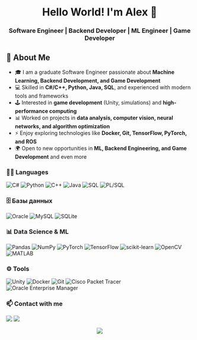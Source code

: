 <h1 align="center">Hello World! I'm Alex 👋
<h3 align="center">Software Engineer | Backend Developer | ML Engineer | Game Developer</h3>

## 🚀 About Me  

- 🎓 I am a graduate Software Engineer passionate about **Machine Learning, Backend Development, and Game Development**  
- 💻 Skilled in **C#/C++, Python, Java, SQL**, and experienced with modern tools and frameworks  
- 🕹️ Interested in **game development** (Unity, simulations) and **high-performance computing**  
- 📊 Worked on projects in **data analysis, computer vision, neural networks, and algorithm optimization**  
- ⚡ Enjoy exploring technologies like **Docker, Git, TensorFlow, PyTorch, and ROS**  
- 🌍 Open to new opportunities in **ML, Backend Engineering, and Game Development** and even more


### 👩‍💻 Languages
![C#](https://img.shields.io/badge/C%23-239120?style=flat&logo=c-sharp&logoColor=white)
![Python](https://img.shields.io/badge/Python-3776AB?style=flat&logo=python&logoColor=white)
![C++](https://img.shields.io/badge/C++-00599C?style=flat&logo=cplusplus&logoColor=white)
![Java](https://img.shields.io/badge/Java-007396?style=flat&logo=openjdk&logoColor=white)
![SQL](https://img.shields.io/badge/SQL-4479A1?style=flat&logo=database&logoColor=white)
![PL/SQL](https://img.shields.io/badge/PL%2FSQL-F80000?style=flat&logo=oracle&logoColor=white)

### 🗄️ Базы данных
![Oracle](https://img.shields.io/badge/Oracle-F80000?style=flat&logo=oracle&logoColor=white)
![MySQL](https://img.shields.io/badge/MySQL-4479A1?style=flat&logo=mysql&logoColor=white)
![SQLite](https://img.shields.io/badge/SQLite-003B57?style=flat&logo=sqlite&logoColor=white)

### 📊 Data Science & ML
![Pandas](https://img.shields.io/badge/Pandas-150458?style=flat&logo=pandas&logoColor=white)
![NumPy](https://img.shields.io/badge/NumPy-013243?style=flat&logo=numpy&logoColor=white)
![PyTorch](https://img.shields.io/badge/PyTorch-EE4C2C?style=flat&logo=pytorch&logoColor=white)
![TensorFlow](https://img.shields.io/badge/TensorFlow-FF6F00?style=flat&logo=tensorflow&logoColor=white)
![scikit-learn](https://img.shields.io/badge/scikit--learn-F7931E?style=flat&logo=scikit-learn&logoColor=white)
![OpenCV](https://img.shields.io/badge/OpenCV-5C3EE8?style=flat&logo=opencv&logoColor=white)
![MATLAB](https://img.shields.io/badge/MATLAB-0076A8?style=flat&logo=mathworks&logoColor=white)

### ⚙️ Tools
![Unity](https://img.shields.io/badge/Unity-100000?style=flat&logo=unity&logoColor=white)
![Docker](https://img.shields.io/badge/Docker-2496ED?style=flat&logo=docker&logoColor=white)
![Git](https://img.shields.io/badge/Git-F05032?style=flat&logo=git&logoColor=white)
![Cisco Packet Tracer](https://img.shields.io/badge/Cisco%20Packet%20Tracer-1BA0D7?style=flat&logo=cisco&logoColor=white)
![Oracle Enterprise Manager](https://img.shields.io/badge/Oracle%20Enterprise%20Manager-F80000?style=flat&logo=oracle&logoColor=white)


### 📫 Contact with me
<p align="left">
  <a href="mailto:alexa.kitina@mail.ru"><img src="https://img.shields.io/badge/Email-D14836?style=flat&logo=gmail&logoColor=white"/></a>
  <a href="https://github.com/milisentrum"><img src="https://img.shields.io/badge/GitHub-100000?style=flat&logo=github&logoColor=white"/></a>
</p>



<p align="center">
  <img src="https://github-readme-stats.vercel.app/api/top-langs/?username=milisentrum&layout=compact&theme=default" />
</p>


